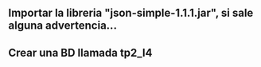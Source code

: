 ## Importar la libreria "json-simple-1.1.1.jar", si sale alguna advertencia...
## Crear una BD llamada tp2_l4
